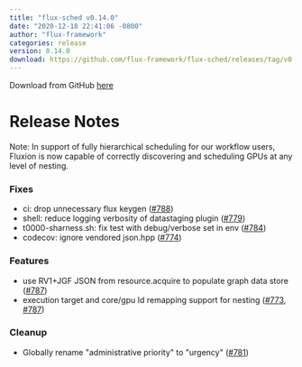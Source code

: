 ```yaml
---
title: "flux-sched v0.14.0"
date: "2020-12-18 22:41:06 -0800"
author: "flux-framework"
categories: release
version: 0.14.0
download: https://github.com/flux-framework/flux-sched/releases/tag/v0.14.0
---
```


Download from GitHub [here](https://github.com/flux-framework/flux-sched/releases/tag/v0.14.0)

# Release Notes

Note: In support of fully hierarchical scheduling for our
workflow users, Fluxion is now capable of correctly
discovering and scheduling GPUs at any level of nesting.

### Fixes
 * ci: drop unnecessary flux keygen ([#788](https://github.com/flux-framework/flux-sched/issues/788))
 * shell: reduce logging verbosity of datastaging plugin ([#779](https://github.com/flux-framework/flux-sched/issues/779))
 * t0000-sharness.sh: fix test with debug/verbose set in env ([#784](https://github.com/flux-framework/flux-sched/issues/784))
 * codecov: ignore vendored json.hpp ([#774](https://github.com/flux-framework/flux-sched/issues/774))

### Features
  * use RV1+JGF JSON from resource.acquire to populate graph data store ([#787](https://github.com/flux-framework/flux-sched/issues/787))
  * execution target and core/gpu Id remapping support for nesting ([#773](https://github.com/flux-framework/flux-sched/issues/773), [#787](https://github.com/flux-framework/flux-sched/issues/787))

### Cleanup
  * Globally rename "administrative priority" to "urgency" ([#781](https://github.com/flux-framework/flux-sched/issues/781))

